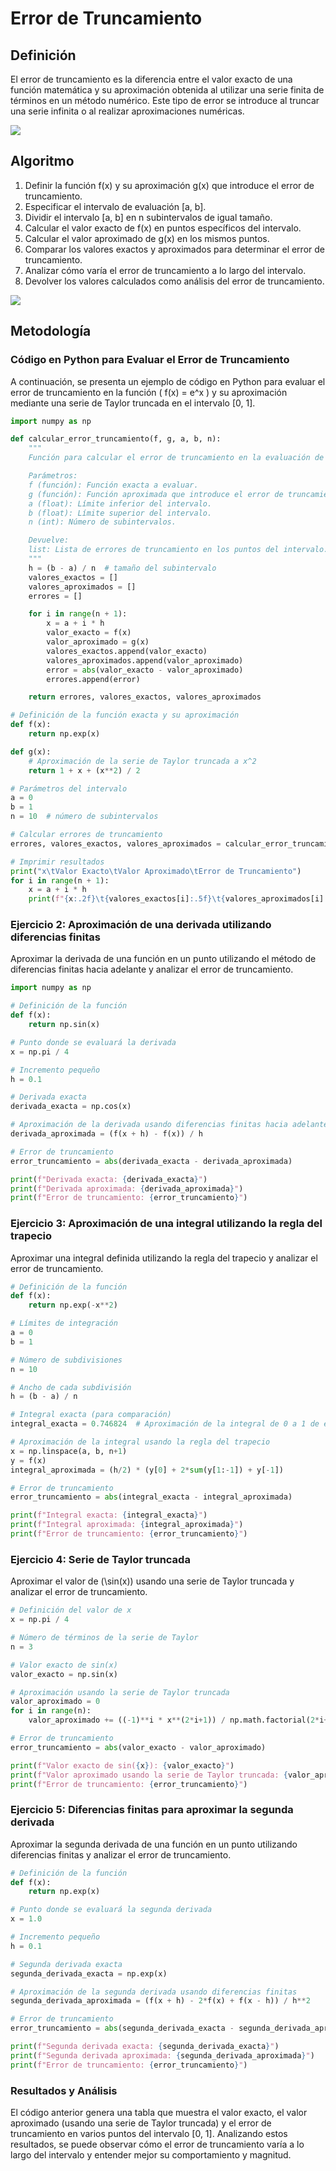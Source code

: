 # Error de Truncamiento
## Definición
El error de truncamiento es la diferencia entre el valor exacto de una función matemática y su aproximación obtenida al utilizar una serie finita de términos en un método numérico. Este tipo de error se introduce al truncar una serie infinita o al realizar aproximaciones numéricas.

![](https://github.com/Olavi04/Metodos__Numericos/blob/main/Imagenes/tema_1/truncamiento.jpeg)

## Algoritmo
1. Definir la función f(x) y su aproximación g(x) que introduce el error de truncamiento.
2. Especificar el intervalo de evaluación [a, b].
3. Dividir el intervalo [a, b] en n subintervalos de igual tamaño.
4. Calcular el valor exacto de f(x) en puntos específicos del intervalo.
5. Calcular el valor aproximado de g(x) en los mismos puntos.
6. Comparar los valores exactos y aproximados para determinar el error de truncamiento.
7. Analizar cómo varía el error de truncamiento a lo largo del intervalo.
8. Devolver los valores calculados como análisis del error de truncamiento.

![](https://github.com/Olavi04/Metodos__Numericos/blob/main/Imagenes/tema_1/truncamientof.png)

## Metodología

### Código en Python para Evaluar el Error de Truncamiento
A continuación, se presenta un ejemplo de código en Python para evaluar el error de truncamiento en la función \( f(x) = e^x \) y su aproximación mediante una serie de Taylor truncada en el intervalo [0, 1].

```python
import numpy as np

def calcular_error_truncamiento(f, g, a, b, n):
    """
    Función para calcular el error de truncamiento en la evaluación de una función f(x) y su aproximación g(x) en el intervalo [a, b].

    Parámetros:
    f (función): Función exacta a evaluar.
    g (función): Función aproximada que introduce el error de truncamiento.
    a (float): Límite inferior del intervalo.
    b (float): Límite superior del intervalo.
    n (int): Número de subintervalos.

    Devuelve:
    list: Lista de errores de truncamiento en los puntos del intervalo.
    """
    h = (b - a) / n  # tamaño del subintervalo
    valores_exactos = []
    valores_aproximados = []
    errores = []

    for i in range(n + 1):
        x = a + i * h
        valor_exacto = f(x)
        valor_aproximado = g(x)
        valores_exactos.append(valor_exacto)
        valores_aproximados.append(valor_aproximado)
        error = abs(valor_exacto - valor_aproximado)
        errores.append(error)

    return errores, valores_exactos, valores_aproximados

# Definición de la función exacta y su aproximación
def f(x):
    return np.exp(x)

def g(x):
    # Aproximación de la serie de Taylor truncada a x^2
    return 1 + x + (x**2) / 2

# Parámetros del intervalo
a = 0
b = 1
n = 10  # número de subintervalos

# Calcular errores de truncamiento
errores, valores_exactos, valores_aproximados = calcular_error_truncamiento(f, g, a, b, n)

# Imprimir resultados
print("x\tValor Exacto\tValor Aproximado\tError de Truncamiento")
for i in range(n + 1):
    x = a + i * h
    print(f"{x:.2f}\t{valores_exactos[i]:.5f}\t{valores_aproximados[i]:.5f}\t{errores[i]:.5f}")
```

### Ejercicio 2: Aproximación de una derivada utilizando diferencias finitas
Aproximar la derivada de una función en un punto utilizando el método de diferencias finitas hacia adelante y analizar el error de truncamiento.

```python
import numpy as np

# Definición de la función
def f(x):
    return np.sin(x)

# Punto donde se evaluará la derivada
x = np.pi / 4

# Incremento pequeño
h = 0.1

# Derivada exacta
derivada_exacta = np.cos(x)

# Aproximación de la derivada usando diferencias finitas hacia adelante
derivada_aproximada = (f(x + h) - f(x)) / h

# Error de truncamiento
error_truncamiento = abs(derivada_exacta - derivada_aproximada)

print(f"Derivada exacta: {derivada_exacta}")
print(f"Derivada aproximada: {derivada_aproximada}")
print(f"Error de truncamiento: {error_truncamiento}")
```

### Ejercicio 3: Aproximación de una integral utilizando la regla del trapecio
Aproximar una integral definida utilizando la regla del trapecio y analizar el error de truncamiento.

```python
# Definición de la función
def f(x):
    return np.exp(-x**2)

# Límites de integración
a = 0
b = 1

# Número de subdivisiones
n = 10

# Ancho de cada subdivisión
h = (b - a) / n

# Integral exacta (para comparación)
integral_exacta = 0.746824  # Aproximación de la integral de 0 a 1 de exp(-x^2) dx

# Aproximación de la integral usando la regla del trapecio
x = np.linspace(a, b, n+1)
y = f(x)
integral_aproximada = (h/2) * (y[0] + 2*sum(y[1:-1]) + y[-1])

# Error de truncamiento
error_truncamiento = abs(integral_exacta - integral_aproximada)

print(f"Integral exacta: {integral_exacta}")
print(f"Integral aproximada: {integral_aproximada}")
print(f"Error de truncamiento: {error_truncamiento}")
```

### Ejercicio 4: Serie de Taylor truncada
Aproximar el valor de \(\sin(x)\) usando una serie de Taylor truncada y analizar el error de truncamiento.

```python
# Definición del valor de x
x = np.pi / 4

# Número de términos de la serie de Taylor
n = 3

# Valor exacto de sin(x)
valor_exacto = np.sin(x)

# Aproximación usando la serie de Taylor truncada
valor_aproximado = 0
for i in range(n):
    valor_aproximado += ((-1)**i * x**(2*i+1)) / np.math.factorial(2*i+1)

# Error de truncamiento
error_truncamiento = abs(valor_exacto - valor_aproximado)

print(f"Valor exacto de sin({x}): {valor_exacto}")
print(f"Valor aproximado usando la serie de Taylor truncada: {valor_aproximado}")
print(f"Error de truncamiento: {error_truncamiento}")
```

### Ejercicio 5: Diferencias finitas para aproximar la segunda derivada
Aproximar la segunda derivada de una función en un punto utilizando diferencias finitas y analizar el error de truncamiento.

```python
# Definición de la función
def f(x):
    return np.exp(x)

# Punto donde se evaluará la segunda derivada
x = 1.0

# Incremento pequeño
h = 0.1

# Segunda derivada exacta
segunda_derivada_exacta = np.exp(x)

# Aproximación de la segunda derivada usando diferencias finitas
segunda_derivada_aproximada = (f(x + h) - 2*f(x) + f(x - h)) / h**2

# Error de truncamiento
error_truncamiento = abs(segunda_derivada_exacta - segunda_derivada_aproximada)

print(f"Segunda derivada exacta: {segunda_derivada_exacta}")
print(f"Segunda derivada aproximada: {segunda_derivada_aproximada}")
print(f"Error de truncamiento: {error_truncamiento}")
```


### Resultados y Análisis
El código anterior genera una tabla que muestra el valor exacto, el valor aproximado (usando una serie de Taylor truncada) y el error de truncamiento en varios puntos del intervalo [0, 1]. Analizando estos resultados, se puede observar cómo el error de truncamiento varía a lo largo del intervalo y entender mejor su comportamiento y magnitud.
